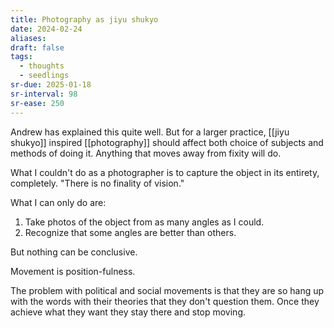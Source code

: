 ```yaml
---
title: Photography as jiyu shukyo
date: 2024-02-24
aliases: 
draft: false
tags:
  - thoughts
  - seedlings
sr-due: 2025-01-18
sr-interval: 98
sr-ease: 250
---
```

Andrew has explained this quite well. But for a larger practice, [[jiyu shukyo]] inspired [[photography]] should affect both choice of subjects and methods of doing it. Anything that moves away from fixity will do.

What I couldn't do as a photographer is to capture the object in its entirety, completely. "There is no finality of vision."

What I can only do are:
1. Take photos of the object from as many angles as I could.
2. Recognize that some angles are better than others.

But nothing can be conclusive.

Movement is position-fulness.

The problem with political and social movements is that they are so hang up with the words with their theories that they don't question them. Once they achieve what they want they stay there and stop moving.